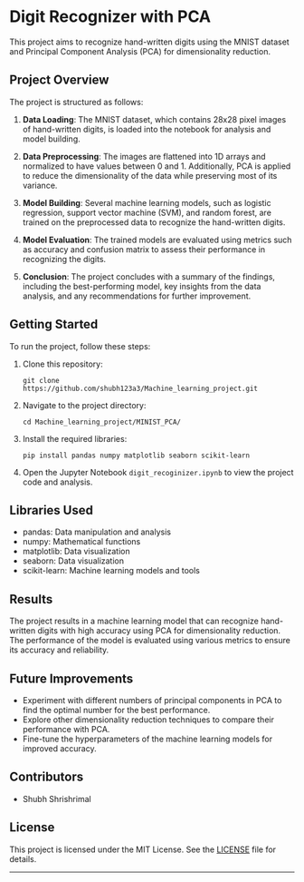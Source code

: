 
# Digit Recognizer with PCA

This project aims to recognize hand-written digits using the MNIST dataset and Principal Component Analysis (PCA) for dimensionality reduction.

## Project Overview

The project is structured as follows:

1. **Data Loading**: The MNIST dataset, which contains 28x28 pixel images of hand-written digits, is loaded into the notebook for analysis and model building.

2. **Data Preprocessing**: The images are flattened into 1D arrays and normalized to have values between 0 and 1. Additionally, PCA is applied to reduce the dimensionality of the data while preserving most of its variance.

3. **Model Building**: Several machine learning models, such as logistic regression, support vector machine (SVM), and random forest, are trained on the preprocessed data to recognize the hand-written digits.

4. **Model Evaluation**: The trained models are evaluated using metrics such as accuracy and confusion matrix to assess their performance in recognizing the digits.

5. **Conclusion**: The project concludes with a summary of the findings, including the best-performing model, key insights from the data analysis, and any recommendations for further improvement.

## Getting Started

To run the project, follow these steps:

1. Clone this repository:
   ```
   git clone https://github.com/shubh123a3/Machine_learning_project.git
   ```

2. Navigate to the project directory:
   ```
   cd Machine_learning_project/MINIST_PCA/
   ```

3. Install the required libraries:
   ```
   pip install pandas numpy matplotlib seaborn scikit-learn
   ```

4. Open the Jupyter Notebook `digit_recoginizer.ipynb` to view the project code and analysis.

## Libraries Used

- pandas: Data manipulation and analysis
- numpy: Mathematical functions
- matplotlib: Data visualization
- seaborn: Data visualization
- scikit-learn: Machine learning models and tools

## Results

The project results in a machine learning model that can recognize hand-written digits with high accuracy using PCA for dimensionality reduction. The performance of the model is evaluated using various metrics to ensure its accuracy and reliability.

## Future Improvements

- Experiment with different numbers of principal components in PCA to find the optimal number for the best performance.
- Explore other dimensionality reduction techniques to compare their performance with PCA.
- Fine-tune the hyperparameters of the machine learning models for improved accuracy.

## Contributors

- Shubh Shrishrimal

## License

This project is licensed under the MIT License. See the [LICENSE](LICENSE) file for details.

---

